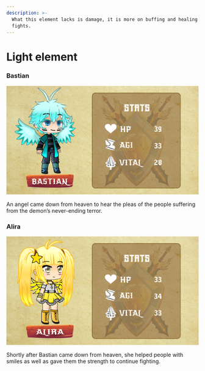 ```yaml
---
description: >-
  What this element lacks is damage, it is more on buffing and healing to win
  fights.
---
```


# Light element

### Bastian

![](../../../.gitbook/assets/character-stats-bastian.png)

An angel came down from heaven to hear the pleas of the people suffering from the demon’s never-ending terror.

### Alira

![](../../../.gitbook/assets/character-stats-alira.png)

Shortly after Bastian came down from heaven, she helped people with smiles as well as gave them the strength to continue fighting.

